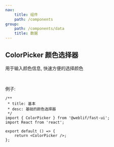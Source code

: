 ```yaml
---
nav:
    title: 组件
    path: /components
group:
    path: /components/data
    title: 数据
---
```


## ColorPicker 颜色选择器

用于输入颜色信息, 快速方便的选择颜色

<br />

例子:

```tsx
/**
 * title: 基本
 * desc: 基础的颜色选择器
 */
import { ColorPicker } from '@weblif/fast-ui';
import React from 'react';

export default () => {
    return <ColorPicker />;
};
```

<br />

<API></API>
